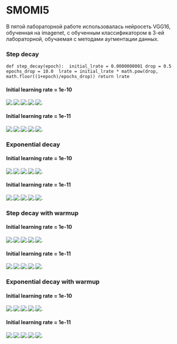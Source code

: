 # SMOMI5

В пятой лабораторной работе использовалась нейросеть VGG16, обученная на imagenet, с обученным классификатором в 3-ей лабораторной, обучаемая с методами аугментации данных. 

### Step decay

``def step_decay(epoch): 
   initial_lrate = 0.0000000001
   drop = 0.5
   epochs_drop = 10.0 
   lrate = initial_lrate * math.pow(drop, math.floor((1+epoch)/epochs_drop))
   return lrate  ``
   
#### Initial learning rate = 1e-10
 
![.](https://github.com/VictoriaIL/SMOMI5/blob/master/step_decay/A_train_a.PNG)![.](https://github.com/VictoriaIL/SMOMI5/blob/master/step_decay/A_val_a.PNG)![.](https://github.com/VictoriaIL/SMOMI5/blob/master/step_decay/L_train_a.PNG)![.](https://github.com/VictoriaIL/SMOMI5/blob/master/step_decay/L_val_a.PNG)![.](https://github.com/VictoriaIL/SMOMI5/blob/master/step_decay/lr_a.PNG)

#### Initial learning rate = 1e-11

![.](https://github.com/VictoriaIL/SMOMI5/blob/master/step_decay/A_train_b.PNG)![.](https://github.com/VictoriaIL/SMOMI5/blob/master/step_decay/A_val_b.PNG)![.](https://github.com/VictoriaIL/SMOMI5/blob/master/step_decay/L_train_b.PNG)![.](https://github.com/VictoriaIL/SMOMI5/blob/master/step_decay/L_val_b.PNG)![.](https://github.com/VictoriaIL/SMOMI5/blob/master/step_decay/lr_b.PNG)


### Exponential decay
#### Initial learning rate = 1e-10

![.](https://github.com/VictoriaIL/SMOMI5/blob/master/exp_decay/A_train_a.PNG)![.](https://github.com/VictoriaIL/SMOMI5/blob/master/exp_decay/A_val_a.PNG)![.](https://github.com/VictoriaIL/SMOMI5/blob/master/exp_decay/L_train_a.PNG)![.](https://github.com/VictoriaIL/SMOMI5/blob/master/exp_decay/L_val_a.PNG)![.](https://github.com/VictoriaIL/SMOMI5/blob/master/exp_decay/lr_a.PNG)

#### Initial learning rate = 1e-11

![.](https://github.com/VictoriaIL/SMOMI5/blob/master/exp_decay/A_train_b.PNG)![.](https://github.com/VictoriaIL/SMOMI5/blob/master/exp_decay/A_val_b.PNG)![.](https://github.com/VictoriaIL/SMOMI5/blob/master/exp_decay/L_train_b.PNG)![.](https://github.com/VictoriaIL/SMOMI5/blob/master/exp_decay/L_val_b.PNG)![.](https://github.com/VictoriaIL/SMOMI5/blob/master/exp_decay/lr_b.PNG)

### Step decay with warmup
#### Initial learning rate = 1e-10

![.](https://github.com/VictoriaIL/SMOMI5/blob/master/step_decay_warmup/A_train_a.PNG)![.](https://github.com/VictoriaIL/SMOMI5/blob/master/step_decay_warmup/A_val_a.PNG)![.](https://github.com/VictoriaIL/SMOMI5/blob/master/step_decay_warmup/L_train_a.PNG)![.](https://github.com/VictoriaIL/SMOMI5/blob/master/step_decay_warmup/L_val_a.PNG)![.](https://github.com/VictoriaIL/SMOMI5/blob/master/step_decay_warmup/lr_a.PNG)

#### Initial learning rate = 1e-11

![.](https://github.com/VictoriaIL/SMOMI5/blob/master/step_decay_warmup/A_train_b.PNG)![.](https://github.com/VictoriaIL/SMOMI5/blob/master/step_decay_warmup/A_val_b.PNG)![.](https://github.com/VictoriaIL/SMOMI5/blob/master/step_decay_warmup/L_train_b.PNG)![.](https://github.com/VictoriaIL/SMOMI5/blob/master/step_decay_warmup/L_val_b.PNG)![.](https://github.com/VictoriaIL/SMOMI5/blob/master/step_decay_warmup/lr_b.PNG)


### Exponential decay with warmup

#### Initial learning rate = 1e-10

![.](https://github.com/VictoriaIL/SMOMI5/blob/master/exp_decay_warmup/A_train_a.PNG)![.](https://github.com/VictoriaIL/SMOMI5/blob/master/exp_decay_warmup/A_val_a.PNG)![.](https://github.com/VictoriaIL/SMOMI5/blob/master/exp_decay_warmup/L_train_a.PNG)![.](https://github.com/VictoriaIL/SMOMI5/blob/master/exp_decay_warmup/L_val_a.PNG)![.](https://github.com/VictoriaIL/SMOMI5/blob/master/exp_decay_warmup/lr_a.PNG)

#### Initial learning rate = 1e-11

![.](https://github.com/VictoriaIL/SMOMI5/blob/master/exp_decay_warmup/A_train_b.PNG)![.](https://github.com/VictoriaIL/SMOMI5/blob/master/exp_decay_warmup/A_val_b.PNG)![.](https://github.com/VictoriaIL/SMOMI5/blob/master/exp_decay_warmup/L_train_b.PNG)![.](https://github.com/VictoriaIL/SMOMI5/blob/master/exp_decay_warmup/L_val_b.PNG)![.](https://github.com/VictoriaIL/SMOMI5/blob/master/exp_decay_warmup/lr_b.PNG)




